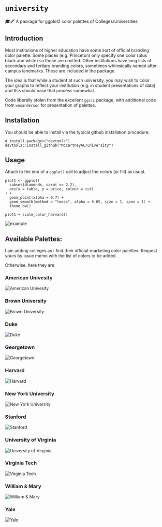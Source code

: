 # `university`
🎓🖍️ A package for ggplot2 color palettes of Colleges/Universities

## Introduction
Most institutions of higher education have some sort of official branding color palette. Some places (e.g. Princeton) only specify one color (plus black and white) so those are omitted. Other institutions have long lists of secondary and tertiary branding colors, sometimes whimsically named after campus landmarks. These are included in the package. 

The idea is that while a student at such university, you may wish to color your graphs to reflect your institution (e.g. in student presentations of data) and this should ease that process somewhat. 

Code liberally stolen from the excellent `ggsci` package, with additional code from `wesanderson` for presentation of palettes. 

## Installation

You should be able to install via the typical github installation procedure: 
```
# install.packages("devtools")
devtools::install_github("McCartneyAC/university")
```

## Usage
Attach to the end of a `ggplot2` call to adjust the colors (or fill) as usual. 
```
plot1 <- ggplot(
  subset(diamonds, carat >= 2.2),
  aes(x = table, y = price, colour = cut)
) +
  geom_point(alpha = 0.7) +
  geom_smooth(method = "loess", alpha = 0.05, size = 1, span = 1) +
  theme_bw()

plot1 + scale_color_harvard()
```
![example](https://github.com/McCartneyAC/university/blob/master/images/example.png?raw=true)



## Available Palettes:
I am adding colleges as I find their official-marketing color palettes. Request yours by issue memo with the list of colors to be added. 

Otherwise, here they are:

### American Univesity
![American Univesity](https://github.com/McCartneyAC/university/blob/master/images/american.png?raw=true)
### Brown University
![Brown University](https://github.com/McCartneyAC/university/blob/master/images/brownu.png?raw=true)
### Duke
![Duke](https://github.com/McCartneyAC/university/blob/master/images/duke.png?raw=true)
### Georgetown
![Georgetown](https://github.com/McCartneyAC/university/blob/master/images/georgetown.png?raw=true)
### Harvard
![Harvard](https://github.com/McCartneyAC/university/blob/master/images/harvard.png?raw=true)
### New York University
![New York University](https://github.com/McCartneyAC/university/blob/master/images/nyu.png?raw=true)
### Stanford
![Stanford](https://github.com/McCartneyAC/university/blob/master/images/stanford.png?raw=true)
### University of Virginia
![University of Virginia](https://github.com/McCartneyAC/university/blob/master/images/uva.png?raw=true)
### Virginia Tech
![Virginia Tech](https://github.com/McCartneyAC/university/blob/master/images/vatech.png?raw=true)
### William & Mary
![William & Mary](https://github.com/McCartneyAC/university/blob/master/images/wm.png?raw=true)
### Yale
![Yale](https://github.com/McCartneyAC/university/blob/master/images/yale.png?raw=true)
